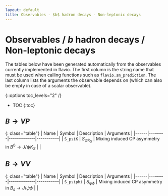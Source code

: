 ```yaml
---
layout: default
title: Observables - $b$ hadron decays - Non-leptonic decays
---
```


# Observables / $b$ hadron decays / Non-leptonic decays



The tables below have been generated automatically from the observables currently
implemented in flavio. The first column is the string name that must  be used
when calling functions such as `flavio.sm_prediction`. The last column lists
the arguments the observable depends on (which can also be empty in case of
a scalar observable).



{::options toc_levels="2" /}

* TOC
{:toc}

## $B\to VP$

{: class="table"}
| Name | Symbol | Description | Arguments |
|------|--------|-------------|-----------|
| `S_psiK` | $S_{\psi K_S}$ | Mixing induced CP asymmetry in $B^0\to J/\psi K_S$ |  |


## $B\to VV$

{: class="table"}
| Name | Symbol | Description | Arguments |
|------|--------|-------------|-----------|
| `S_psiphi` | $S_{\psi\phi}$ | Mixing induced CP asymmetry in $B_s\to J/\psi \phi$ |  |


